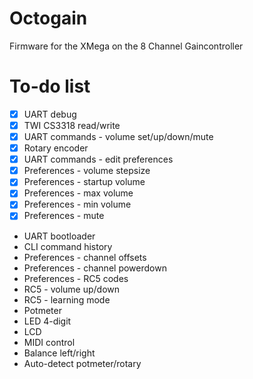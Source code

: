 Octogain
========

Firmware for the XMega on the 8 Channel Gaincontroller


To-do list
==========
- [x] UART debug
- [x] TWI CS3318 read/write
- [x] UART commands - volume set/up/down/mute
- [x] Rotary encoder
- [x] UART commands - edit preferences
- [x] Preferences - volume stepsize
- [x] Preferences - startup volume
- [x] Preferences - max volume
- [x] Preferences - min volume
- [x] Preferences - mute
- UART bootloader
- CLI command history
- Preferences - channel offsets
- Preferences - channel powerdown
- Preferences - RC5 codes
- RC5 - volume up/down
- RC5 - learning mode
- Potmeter
- LED 4-digit
- LCD
- MIDI control
- Balance left/right
- Auto-detect potmeter/rotary
